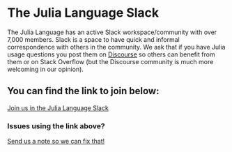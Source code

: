 # The Julia Language Slack

The Julia Language has an active Slack workspace/community with over 7,000 members. Slack is a space to have quick and informal correspondence with others in the community. We ask that if you have Julia usage questions you post them on [Discourse](https://discourse.julialang.org) so others can benefit from them or on Stack Overflow (but the Discourse community is much more welcoming in our opinion). 

## You can find the link to join below:
[Join us in the Julia Language Slack](https://join.slack.com/t/julialang/shared_invite/zt-nmal0i0x-LcYEtdnTameGsXmBzMzgog)

### Issues using the link above? 
[Send us a note so we can fix that!](mailto:logan@julialang.org)


<!-- To create a new Slack Invite Link, see https://slack.com/help/articles/201330256-Invite-new-members-to-your-workspace Note that the link above expires every 30 days (or after 2,000 participants join with it) so we will need to generate a new one. -->
